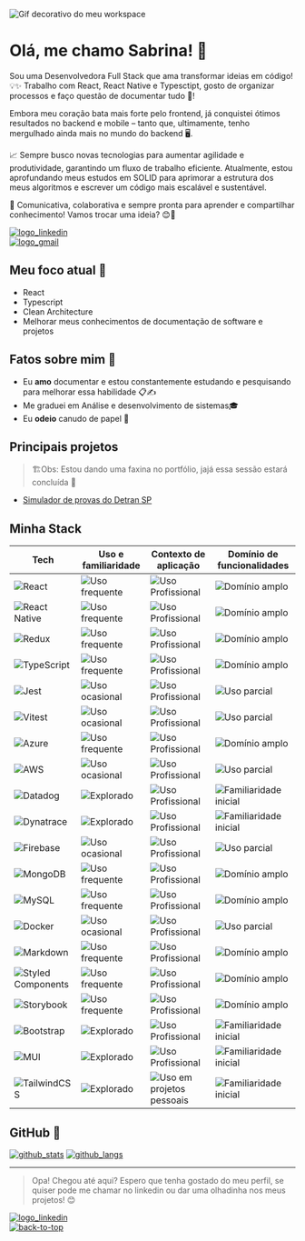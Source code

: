 ![Gif decorativo do meu workspace][gif_workspace]

# Olá, me chamo Sabrina! 👋

Sou uma Desenvolvedora Full Stack que ama transformar ideias em código! 💡✨ 
Trabalho com React, React Native e Typesctipt, gosto de organizar processos e faço questão de documentar tudo 📑!

Embora meu coração bata mais forte pelo frontend, já conquistei ótimos resultados no backend e mobile – tanto que, ultimamente, tenho mergulhado ainda mais no mundo do backend 🖥️.

📈 Sempre busco novas tecnologias para aumentar agilidade e produtividade, garantindo um fluxo de trabalho eficiente. Atualmente, estou aprofundando meus estudos em SOLID para aprimorar a estrutura dos meus algoritmos e escrever um código mais escalável e sustentável.

💬 Comunicativa, colaborativa e sempre pronta para aprender e compartilhar conhecimento! Vamos trocar uma ideia? 😊🚀

[![logo_linkedin]](https://www.linkedin.com/in/sabrina-poderis)  
[![logo_gmail]](mailto:sabrina.poderis@gmail.com)  

## Meu foco atual 🎯
- React
- Typescript
- Clean Architecture
- Melhorar meus conhecimentos de documentação de software e projetos

## Fatos sobre mim 📌
- Eu **amo** documentar e estou constantemente estudando e pesquisando para melhorar essa habilidade 📋✍️
- Me graduei em Análise e desenvolvimento de sistemas🎓
- Eu **odeio** canudo de papel 🥤

## Principais projetos

> 🏗️Obs: Estou dando uma faxina no portfólio, jajá essa sessão estará concluída 🚧

- [Simulador de provas do Detran SP](https://github.com/Sabrina-Poderis/detran-sp-practice-exam)

## Minha Stack
| Tech | Uso e familiaridade | Contexto de aplicação | Domínio de funcionalidades |
| --- | --- | --- | --- |
| ![React][react] | ![Uso frequente][uso_frequente] | ![Uso Profissional][uso_profissional] | ![Domínio amplo][dominio_amplo] |
| ![React Native][react-native] | ![Uso frequente][uso_frequente] | ![Uso Profissional][uso_profissional] | ![Domínio amplo][dominio_amplo] |
| ![Redux][redux] | ![Uso frequente][uso_frequente] | ![Uso Profissional][uso_profissional] | ![Domínio amplo][dominio_amplo] |
| ![TypeScript][typescript] | ![Uso frequente][uso_frequente] | ![Uso Profissional][uso_profissional] | ![Domínio amplo][dominio_amplo] |
| ![Jest][jest] | ![Uso ocasional][uso_ocasional] | ![Uso Profissional][uso_profissional] | ![Uso parcial][uso_parcial] |
| ![Vitest][vitest] | ![Uso ocasional][uso_ocasional] | ![Uso Profissional][uso_profissional] | ![Uso parcial][uso_parcial] |
| ![Azure][azure] | ![Uso frequente][uso_frequente] | ![Uso Profissional][uso_profissional] | ![Domínio amplo][dominio_amplo] |
| ![AWS][aws] | ![Uso ocasional][uso_ocasional] | ![Uso Profissional][uso_profissional] | ![Uso parcial][uso_parcial] |
| ![Datadog][datadog] | ![Explorado][explorado] | ![Uso Profissional][uso_profissional] | ![Familiaridade inicial][familiaridade_inicial] |
| ![Dynatrace][dynatrace] | ![Explorado][explorado] | ![Uso Profissional][uso_profissional] | ![Familiaridade inicial][familiaridade_inicial] |
| ![Firebase][firebase] | ![Uso ocasional][uso_ocasional] | ![Uso Profissional][uso_profissional] | ![Uso parcial][uso_parcial] |
| ![MongoDB][mongodb] | ![Uso frequente][uso_frequente] | ![Uso Profissional][uso_profissional] | ![Domínio amplo][dominio_amplo] |
| ![MySQL][mysql] | ![Uso frequente][uso_frequente] | ![Uso Profissional][uso_profissional] | ![Domínio amplo][dominio_amplo] |
| ![Docker][docker] | ![Uso ocasional][uso_ocasional] | ![Uso Profissional][uso_profissional] | ![Uso parcial][uso_parcial] |
| ![Markdown][markdown] | ![Uso frequente][uso_frequente] | ![Uso Profissional][uso_profissional] | ![Domínio amplo][dominio_amplo] |
| ![Styled Components][styled-components] | ![Uso frequente][uso_frequente] | ![Uso Profissional][uso_profissional] | ![Domínio amplo][dominio_amplo] |
| ![Storybook][storybook] | ![Uso frequente][uso_frequente] | ![Uso Profissional][uso_profissional] | ![Domínio amplo][dominio_amplo] | ![Familiaridade inicial][familiaridade_inicial] |
| ![Bootstrap][bootstrap] | ![Explorado][explorado] | ![Uso Profissional][uso_profissional] | ![Familiaridade inicial][familiaridade_inicial] |
| ![MUI][mui] | ![Explorado][explorado] |![Uso Profissional][uso_profissional] | ![Familiaridade inicial][familiaridade_inicial] |
| ![TailwindCSS][tailwind_css] | ![Explorado][explorado] | ![Uso em projetos pessoais][uso_projetos_pessoais] | ![Familiaridade inicial][familiaridade_inicial] |

## GitHub 💾
[![github_stats]](https://github.com/Sabrina-Poderis/)
[![github_langs]](https://github.com/Sabrina-Poderis/)

---

> Opa! Chegou até aqui? Espero que tenha gostado do meu perfil, se quiser pode me chamar no linkedin ou dar uma olhadinha nos meus projetos! 😊

[![logo_linkedin]](https://www.linkedin.com/in/sabrina-poderis)  
[![back-to-top]](#olá-me-chamo-sabrina-)  
<!-- Lista de Links -->

[back-to-top]: https://img.shields.io/badge/Voltar_ao_início-0ab855?style=for-the-badge
[adobe-xd]: https://img.shields.io/badge/Adobe%20XD-470137?style=for-the-badge&logo=Adobe%20XD&logoColor=FF61F6
[aws]: https://img.shields.io/badge/AWS-FF9900?style=for-the-badge&logo=amazon-aws&logoColor=white
[azure]: https://img.shields.io/badge/azure-0072C6?style=for-the-badge&logo=microsoftazure&logoColor=white
[bootstrap]: https://img.shields.io/badge/bootstrap-8511FA?style=for-the-badge&logo=bootstrap&logoColor=white
[c]: https://img.shields.io/badge/c-00599C?style=for-the-badge&logo=c&logoColor=white
[conhecimento_teorico]: https://img.shields.io/badge/📚_conhecimento_teórico-FF8C00?style=for-the-badge
[css3]: https://img.shields.io/badge/css3-1572B6?style=for-the-badge&logo=css3&logoColor=white
[datadog]: https://img.shields.io/badge/datadog-632CA6?style=for-the-badge&logo=datadog&logoColor=white
[docker]: https://img.shields.io/badge/docker-0db7ed?style=for-the-badge&logo=docker&logoColor=white
[dominio_amplo]: https://img.shields.io/badge/🌟_domínio_amplo-4B0082?style=for-the-badge
[dynatrace]: https://img.shields.io/badge/dynatrace-7433AB?style=for-the-badge
[explorado]: https://img.shields.io/badge/📖_explorado-FFD700?style=for-the-badge
[express]: https://img.shields.io/badge/express.js-404d59?style=for-the-badge&logo=express&logoColor=61DAFB
[familiaridade_inicial]: https://img.shields.io/badge/🔍_familiaridade_inicial-DC143C?style=for-the-badge
[figma]: https://img.shields.io/badge/figma-F24E1E?style=for-the-badge&logo=figma&logoColor=white
[firebase]: https://img.shields.io/badge/firebase-a08021?style=for-the-badge&logo=firebase&logoColor=ffcd34
[gif_workspace]: https://neocha-content.oss-cn-hongkong.aliyuncs.com/wp-content/uploads/sites/2/2016/11/1041uuu-12.gif
[github_langs]: https://github-readme-stats.vercel.app/api/top-langs/?username=Sabrina-Poderis&hide=html,blade,handlebars,shell&layout=compact&theme=tokyonight
[github_stats]: https://github-readme-stats.vercel.app/api?username=Sabrina-Poderis&show_icons=true&theme=tokyonight
[handlebars]: https://img.shields.io/badge/Handlebars-000000?style=for-the-badge&logo=Handlebars.js&logoColor=white
[heroku]: https://img.shields.io/badge/heroku-430098?style=for-the-badge&logo=heroku&logoColor=white
[html5]: https://img.shields.io/badge/html5-E34F26?style=for-the-badge&logo=html5&logoColor=white
[insomnia]: https://img.shields.io/badge/Insomnia-black?style=for-the-badge&logo=insomnia&logoColor=5849BE
[java]: https://img.shields.io/badge/java-ED8B00?style=for-the-badge&logo=openjdk&logoColor=white
[javascript]: https://img.shields.io/badge/javascript-323330?style=for-the-badge&logo=javascript&logoColor=F7DF1E
[jest]: https://img.shields.io/badge/jest-C21325?style=for-the-badge&logo=jest&logoColor=white
[jquery]: https://img.shields.io/badge/jquery-0769AD?style=for-the-badge&logo=jquery&logoColor=white
[jwt]: https://img.shields.io/badge/JWT-black?style=for-the-badge&logo=JSON%20web%20tokens
[kotlin]: https://img.shields.io/badge/kotlin-7F52FF?style=for-the-badge&logo=kotlin&logoColor=white
[laravel]: https://img.shields.io/badge/laravel-FF2D20?style=for-the-badge&logo=laravel&logoColor=white
[logo_gmail]: https://img.shields.io/badge/Gmail-D14836?style=for-the-badge&logo=gmail&logoColor=white
[logo_linkedin]: https://img.shields.io/badge/LinkedIn-0077B5?style=for-the-badge&logo=linkedin&logoColor=white
[markdown]: https://img.shields.io/badge/markdown-000000?style=for-the-badge&logo=markdown&logoColor=white
[microsoft_sql_server]: https://img.shields.io/badge/Microsoft_SQL_Server-CC2927?style=for-the-badge&logo=microsoft_sql_server&logoColor=white
[mongodb]: https://img.shields.io/badge/MongoDB-4ea94b?style=for-the-badge&logo=mongodb&logoColor=white
[mui]: https://img.shields.io/badge/MUI-0081CB?style=for-the-badge&logo=mui&logoColor=white
[mysql]: https://img.shields.io/badge/mysql-4479A1?style=for-the-badge&logo=mysql&logoColor=white
[nodejs]: https://img.shields.io/badge/node.js-6DA55F?style=for-the-badge&logo=node.js&logoColor=white
[nodemon]: https://img.shields.io/badge/NODEMON-323330?style=for-the-badge&logo=nodemon&logoColor=%BBDEAD
[objective-c]: https://img.shields.io/badge/OBJECTIVE--C-3A95E3?style=for-the-badge&logo=apple&logoColor=white
[php]: https://img.shields.io/badge/php-777BB4?style=for-the-badge&logo=php&logoColor=white
[postman]: https://img.shields.io/badge/Postman-FF6C37?style=for-the-badge&logo=postman&logoColor=white
[prisma]: https://img.shields.io/badge/Prisma-3982CE?style=for-the-badge&logo=Prisma&logoColor=white
[react-native]: https://img.shields.io/badge/react_native-20232a?style=for-the-badge&logo=react&logoColor=61DAFB
[react]: https://img.shields.io/badge/react-20232a?style=for-the-badge&logo=react&logoColor=61DAFB
[redis]: https://img.shields.io/badge/redis-DD0031?style=for-the-badge&logo=redis&logoColor=white
[redux]: https://img.shields.io/badge/redux-593d88?style=for-the-badge&logo=redux&logoColor=white
[storybook]: https://img.shields.io/badge/-Storybook-FF4785?style=for-the-badge&logo=storybook&logoColor=white
[styled-components]: https://img.shields.io/badge/styled--components-DB7093?style=for-the-badge&logo=styled-components&logoColor=white
[tailwind_css]: https://img.shields.io/badge/tailwindcss-38B2AC?style=for-the-badge&logo=tailwind-css&logoColor=white
[typescript]: https://img.shields.io/badge/typescript-007ACC?style=for-the-badge&logo=typescript&logoColor=white
[uso_frequente]: https://img.shields.io/badge/🚀_uso_frequente-008000?style=for-the-badge
[uso_ocasional]: https://img.shields.io/badge/⚒️_uso_ocasional-32CD32?style=for-the-badge
[uso_parcial]: https://img.shields.io/badge/⚡_uso_parcial-9370DB?style=for-the-badge
[uso_profissional]: https://img.shields.io/badge/💼_uso_profissional-00008B?style=for-the-badge
[uso_projetos_pessoais]: https://img.shields.io/badge/🎯_uso_em_projetos_pessoais-1E90FF?style=for-the-badge
[vitest]: https://img.shields.io/badge/Vitest-252529?style=for-the-badge&logo=vitest&logoColor=FCC72B
